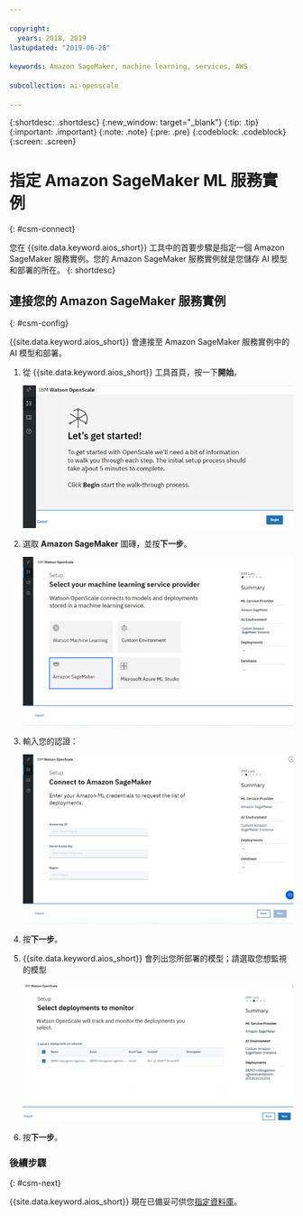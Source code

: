 ```yaml
---

copyright:
  years: 2018, 2019
lastupdated: "2019-06-28"

keywords: Amazon SageMaker, machine learning, services, AWS

subcollection: ai-openscale

---
```


{:shortdesc: .shortdesc}
{:new_window: target="_blank"}
{:tip: .tip}
{:important: .important}
{:note: .note}
{:pre: .pre}
{:codeblock: .codeblock}
{:screen: .screen}

# 指定 Amazon SageMaker ML 服務實例
{: #csm-connect}

您在 {{site.data.keyword.aios_short}} 工具中的首要步驟是指定一個 Amazon SageMaker 服務實例。您的 Amazon SageMaker 服務實例就是您儲存 AI 模型和部署的所在。
{: shortdesc}

## 連接您的 Amazon SageMaker 服務實例
{: #csm-config}

{{site.data.keyword.aios_short}} 會連接至 Amazon SageMaker 服務實例中的 AI 模型和部署。

1.  從 {{site.data.keyword.aios_short}} 工具首頁，按一下**開始**。

    ![首頁](images/gs-config-start.png)

1.  選取 **Amazon SageMaker** 圖磚，並按**下一步**。

    ![選取 Amazon SageMaker 服務](images/connect-sage.png)

1.  輸入您的認證：

    ![輸入 Amazon SageMaker 服務認證](images/connect-sage-cred.png)

1.  按**下一步**。

1.  {{site.data.keyword.aios_short}} 會列出您所部署的模型；請選取您想監視的模型

    ![選取 Amazon SageMaker 部署模型](images/connect-sage-deploys.png)

1.  按**下一步**。

### 後續步驟
{: #csm-next}

{{site.data.keyword.aios_short}} 現在已備妥可供您[指定資料庫](/docs/services/ai-openscale?topic=ai-openscale-connect-db)。
